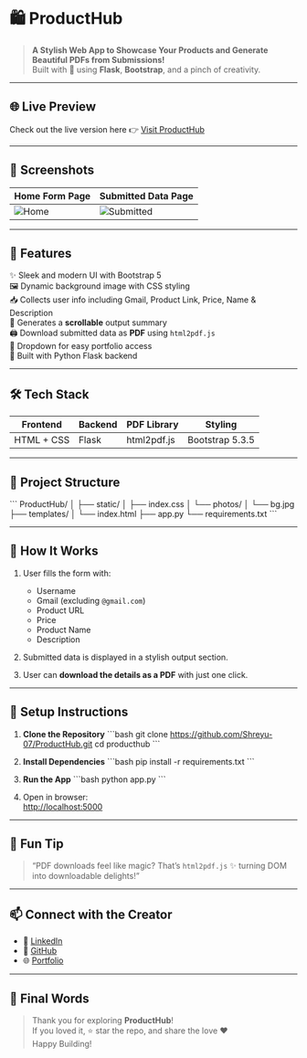 # 🛍️ ProductHub

> **A Stylish Web App to Showcase Your Products and Generate Beautiful PDFs from Submissions!**  
> Built with 💖 using **Flask**, **Bootstrap**, and a pinch of creativity.

---

## 🌐 Live Preview

Check out the live version here 👉 [Visit ProductHub](https://producthub-rnx7.onrender.com)

---

## 📸 Screenshots

| Home Form Page | Submitted Data Page |
|----------------|---------------------|
| ![Home](static/photos/home-preview.jpg) | ![Submitted](static/photos/submit-preview.jpg) |

---

## 🚀 Features

✨ Sleek and modern UI with Bootstrap 5  
🖼️ Dynamic background image with CSS styling  
📥 Collects user info including Gmail, Product Link, Price, Name & Description  
📄 Generates a **scrollable** output summary  
🖨️ Download submitted data as **PDF** using `html2pdf.js`  
🔗 Dropdown for easy portfolio access  
🦾 Built with Python Flask backend

---

## 🛠️ Tech Stack

| Frontend        | Backend  | PDF Library | Styling         |
|-----------------|----------|-------------|------------------|
| HTML + CSS      | Flask    | html2pdf.js | Bootstrap 5.3.5 |

---

## 📂 Project Structure

\`\`\`
ProductHub/
│
├── static/
│   ├── index.css
│   └── photos/
│       └── bg.jpg
├── templates/
│   └── index.html
├── app.py
└── requirements.txt
\`\`\`

---

## 🧠 How It Works

1. User fills the form with:
   - Username
   - Gmail (excluding `@gmail.com`)
   - Product URL
   - Price
   - Product Name
   - Description

2. Submitted data is displayed in a stylish output section.

3. User can **download the details as a PDF** with just one click.

---

## 🔧 Setup Instructions

1. **Clone the Repository**
   \`\`\`bash
   git clone https://github.com/Shreyu-07/ProductHub.git
   cd producthub
   \`\`\`

2. **Install Dependencies**
   \`\`\`bash
   pip install -r requirements.txt
   \`\`\`

3. **Run the App**
   \`\`\`bash
   python app.py
   \`\`\`

4. Open in browser:  
   [http://localhost:5000](http://localhost:5000)

---

## 🧩 Fun Tip

> “PDF downloads feel like magic? That’s `html2pdf.js` ✨ turning DOM into downloadable delights!”

---

## 📫 Connect with the Creator

- 🔗 [LinkedIn](https://in.linkedin.com/in/shreyas-shridhar-kulkarni-946a0225a)
- 🐙 [GitHub](https://github.com/Shreyu-07)
- 🌐 [Portfolio](https://shreyasshridharkulkarni.netlify.app/)

---



## 🎉 Final Words

> Thank you for exploring **ProductHub**!  
> If you loved it, ⭐️ star the repo, and share the love ❤️  
> Happy Building!
